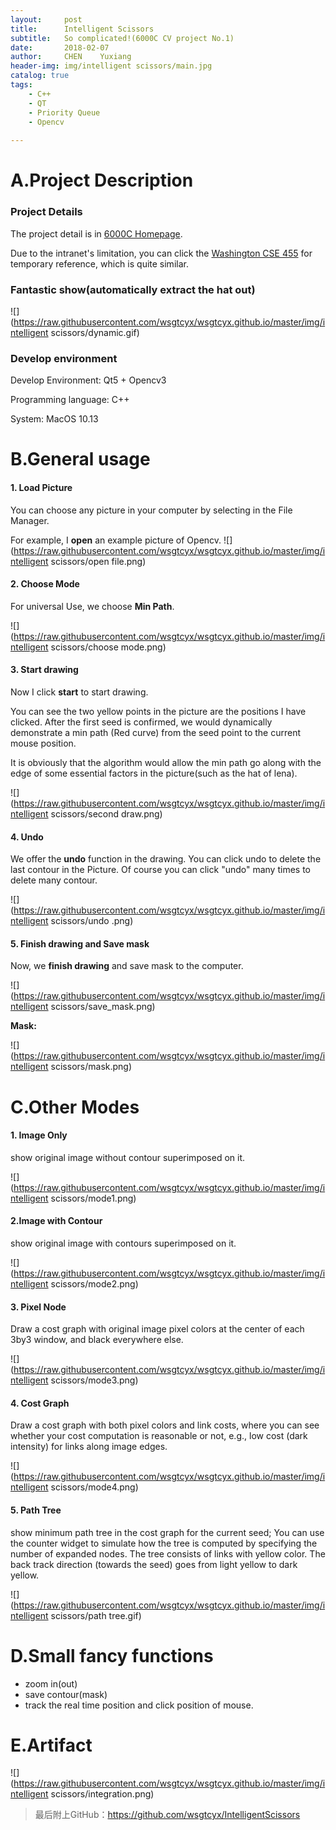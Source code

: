 ```yaml
---
layout:     post
title:      Intelligent Scissors
subtitle:   So complicated!(6000C CV project No.1)
date:       2018-02-07
author:     CHEN	Yuxiang
header-img: img/intelligent scissors/main.jpg
catalog: true
tags:
    - C++
    - QT
    - Priority Queue
    - Opencv
    
---
```

# A.Project Description
### Project Details

The project detail is in [6000C Homepage](https://home.cse.ust.hk/~cktang/msbd6000c/Password_Only/projects/iscissor/index.html). 

Due to the intranet's limitation, you can click the [Washington CSE 455](https://courses.cs.washington.edu/courses/cse455/03wi/projects/project1/web/project1.htm) for temporary reference, which is quite similar.

### Fantastic show(automatically extract the hat out)
![](https://raw.githubusercontent.com/wsgtcyx/wsgtcyx.github.io/master/img/intelligent scissors/dynamic.gif)

### Develop environment
Develop Environment: Qt5 + Opencv3

Programming language: C++

System: MacOS 10.13

# B.General usage
#### 1. Load Picture
You can choose any picture in your computer by selecting in the File Manager.

For example, I **open** an example picture of Opencv.
![](https://raw.githubusercontent.com/wsgtcyx/wsgtcyx.github.io/master/img/intelligent scissors/open file.png)


#### 2. Choose Mode
For universal Use, we choose **Min Path**.

![](https://raw.githubusercontent.com/wsgtcyx/wsgtcyx.github.io/master/img/intelligent scissors/choose mode.png)

#### 3. Start drawing
Now I click **start** to start drawing.

You can see the two yellow points in the picture are the positions I have clicked. After the first seed is confirmed, we would dynamically demonstrate a min path (Red curve) from the seed point to the current mouse position. 

It is obviously that the algorithm would allow the min path go along with the edge of some essential factors in the picture(such as the hat of lena).

![](https://raw.githubusercontent.com/wsgtcyx/wsgtcyx.github.io/master/img/intelligent scissors/second draw.png)

#### 4. Undo
We offer the **undo** function in the drawing. You can click undo to delete the last contour in the Picture. Of course you can click "undo" many times to delete many contour.

![](https://raw.githubusercontent.com/wsgtcyx/wsgtcyx.github.io/master/img/intelligent scissors/undo .png)

#### 5. Finish drawing and Save mask

Now, we **finish drawing** and save mask to the computer.

![](https://raw.githubusercontent.com/wsgtcyx/wsgtcyx.github.io/master/img/intelligent scissors/save_mask.png)

**Mask:**

![](https://raw.githubusercontent.com/wsgtcyx/wsgtcyx.github.io/master/img/intelligent scissors/mask.png)

# C.Other Modes

#### 1. Image Only
show original image without contour superimposed on it.

![](https://raw.githubusercontent.com/wsgtcyx/wsgtcyx.github.io/master/img/intelligent scissors/mode1.png)

#### 2.Image with Contour
show original image with contours superimposed on it.

![](https://raw.githubusercontent.com/wsgtcyx/wsgtcyx.github.io/master/img/intelligent scissors/mode2.png)

#### 3. Pixel Node
Draw a cost graph with original image pixel colors at the center of each 3by3 window, and black everywhere else.

![](https://raw.githubusercontent.com/wsgtcyx/wsgtcyx.github.io/master/img/intelligent scissors/mode3.png)

#### 4. Cost Graph
Draw a cost graph with both pixel colors and link costs, where you can see whether your cost computation is reasonable or not, e.g., low cost (dark intensity) for links along image edges.

![](https://raw.githubusercontent.com/wsgtcyx/wsgtcyx.github.io/master/img/intelligent scissors/mode4.png)

#### 5. Path Tree
show minimum path tree in the cost graph for the current seed; You can use the counter widget to simulate how the tree is computed by specifying the number of expanded nodes. The tree consists of links with yellow color. The back track direction (towards the seed) goes from light yellow to dark yellow.
 
![](https://raw.githubusercontent.com/wsgtcyx/wsgtcyx.github.io/master/img/intelligent scissors/path tree.gif)

# D.Small fancy functions
- zoom in(out)
- save contour(mask)
- track the real time position and click position of mouse.

# E.Artifact

![](https://raw.githubusercontent.com/wsgtcyx/wsgtcyx.github.io/master/img/intelligent scissors/integration.png)

>最后附上GitHub：<https://github.com/wsgtcyx/IntelligentScissors>


<!-- <video controls="" preload="none" poster="http://media.w3.org/2010/05/sintel/poster.png"><source src="http://media.w3.org/2010/05/sintel/trailer.mp4" type="video/mp4"><source src="http://media.w3.org/2010/05/sintel/trailer.webm" type="video/webm"><source src="http://media.w3.org/2010/05/sintel/trailer.ogv" type="video/ogg"><p>Your user agent does not support the HTML5 Video element.</p></video>-->
